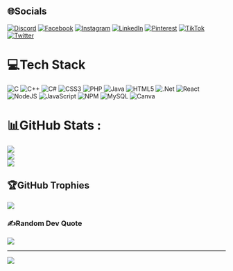 
## 🌐Socials
[![Discord](https://img.shields.io/badge/Discord-%237289DA.svg?logo=discord&logoColor=white)](htttps://discord.gg/BLUE#6259) [![Facebook](https://img.shields.io/badge/Facebook-%231877F2.svg?logo=Facebook&logoColor=white)](https://facebook.com/BLVEhv) [![Instagram](https://img.shields.io/badge/Instagram-%23E4405F.svg?logo=Instagram&logoColor=white)](https://instagram.com/blve_25/) [![LinkedIn](https://img.shields.io/badge/LinkedIn-%230077B5.svg?logo=linkedin&logoColor=white)](https://linkedin.com/in/aspire-blue-055400221/) [![Pinterest](https://img.shields.io/badge/Pinterest-%23E60023.svg?logo=Pinterest&logoColor=white)](https://www.pinterest.com/BLVEhv/) [![TikTok](https://img.shields.io/badge/TikTok-%23000000.svg?logo=TikTok&logoColor=white)](https://www.tiktok.com/@blvehv) [![Twitter](https://img.shields.io/badge/Twitter-%231DA1F2.svg?logo=Twitter&logoColor=white)](https://twitter.com/BLVEhv) 

# 💻Tech Stack
![C](https://img.shields.io/badge/c-%2300599C.svg?style=flat-square&logo=c&logoColor=white) ![C++](https://img.shields.io/badge/c++-%2300599C.svg?style=flat-square&logo=c%2B%2B&logoColor=white) ![C#](https://img.shields.io/badge/c%23-%23239120.svg?style=flat-square&logo=c-sharp&logoColor=white) ![CSS3](https://img.shields.io/badge/css3-%231572B6.svg?style=flat-square&logo=css3&logoColor=white) ![PHP](https://img.shields.io/badge/php-%23777BB4.svg?style=flat-square&logo=php&logoColor=white) ![Java](https://img.shields.io/badge/java-%23ED8B00.svg?style=flat-square&logo=java&logoColor=white) ![HTML5](https://img.shields.io/badge/html5-%23E34F26.svg?style=flat-square&logo=html5&logoColor=white) ![.Net](https://img.shields.io/badge/.NET-5C2D91?style=flat-square&logo=.net&logoColor=white) ![React](https://img.shields.io/badge/react-%2320232a.svg?style=flat-square&logo=react&logoColor=%2361DAFB) ![NodeJS](https://img.shields.io/badge/node.js-6DA55F?style=flat-square&logo=node.js&logoColor=white) ![JavaScript](https://img.shields.io/badge/javascript-%23323330.svg?style=flat-square&logo=javascript&logoColor=%23F7DF1E) ![NPM](https://img.shields.io/badge/NPM-%23000000.svg?style=flat-square&logo=npm&logoColor=white) ![MySQL](https://img.shields.io/badge/mysql-%2300f.svg?style=flat-square&logo=mysql&logoColor=white) ![Canva](https://img.shields.io/badge/Canva-%2300C4CC.svg?style=flat-square&logo=Canva&logoColor=white)
# 📊GitHub Stats :
![](https://github-readme-stats.vercel.app/api?username=BLVEhv&theme=radical&hide_border=false&include_all_commits=false&count_private=false)<br/>
![](https://github-readme-streak-stats.herokuapp.com/?user=BLVEhv&theme=radical&hide_border=false)<br/>
![](https://github-readme-stats.vercel.app/api/top-langs/?username=BLVEhv&theme=radical&hide_border=false&include_all_commits=false&count_private=false&layout=compact)

## 🏆GitHub Trophies
![](https://github-trophies.vercel.app/?username=BLVEhv&theme=radical&no-frame=false&no-bg=false&margin-w=4)

### ✍️Random Dev Quote
![](https://quotes-github-readme.vercel.app/api?type=horizontal&theme=tokyonight)

---
[![](https://visitcount.itsvg.in/api?id=BLVEhv&icon=0&color=0)](https://visitcount.itsvg.in)
